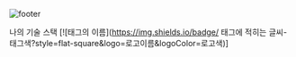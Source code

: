 ![footer](https://capsule-render.vercel.app/api?type=waving&section=header&text=DoWon&fontColor=151842)

나의 기술 스택
[![태그의 이름](https://img.shields.io/badge/ 태그에 적히는 글씨-태그색?style=flat-square&logo=로고이름&logoColor=로고색)]

<!--
**tuatar9a4/tuatar9a4** is a ✨ _special_ ✨ repository because its `README.md` (this file) appears on your GitHub profile.

Here are some ideas to get you started:

- 🔭 I’m currently working on ...
- 🌱 I’m currently learning ...
- 👯 I’m looking to collaborate on ...
- 🤔 I’m looking for help with ...
- 💬 Ask me about ...
- 📫 How to reach me: ...
- 😄 Pronouns: ...
- ⚡ Fun fact: ...
-->

